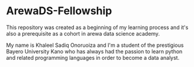 # ArewaDS-Fellowship
This repository was created as a beginning of my learning process and it's also a prerequisite as a cohort in arewa data science academy.

My name is Khaleel Sadiq Onoruoiza and I'm a student of the prestigious Bayero University Kano who has always had the passion to learn python and related programming languages in order to become a data analyst.
